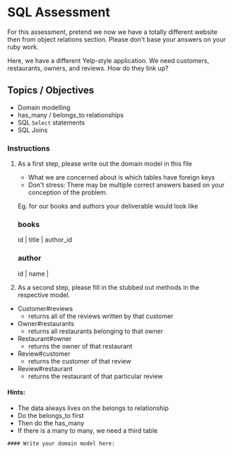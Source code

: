 # SQL Assessment

For this assessment, pretend we now we have a totally different website then from object relations section.
Please don't base your answers on your ruby work.

Here, we have a different Yelp-style application. We need customers, restaurants, owners, and reviews.  How do they link up?

## Topics / Objectives

+ Domain modelling
+ has_many / belongs_to relationships
+ SQL `Select` statements
+ SQL Joins

### Instructions

1. As a first step, please write out the domain model in this file
   + What we are concerned about is which tables have foreign keys
   + Don't stress: There may be multiple correct answers based on your conception of the problem.

   Eg. for our books and authors your deliverable would look like

    ### books
    id | title | author_id

    ### author
    id | name |
2. As a second step, please fill in the stubbed out methods in the respective model.
  - Customer#reviews
    - returns all of the reviews written by that customer
  - Owner#restaurants
    - returns all restaurants belonging to that owner
  - Restaurant#owner
    - returns the owner of that restaurant
  - Review#customer
    - returns the customer of that review
  - Review#restaurant
    - returns the restaurant of that particular review


#### Hints:
  - The data always lives on the belongs to relationship
  - Do the belongs_to first
  - Then do the has_many
  - If there is a many to many, we need a third table

```
#### Write your domain model here:
```

